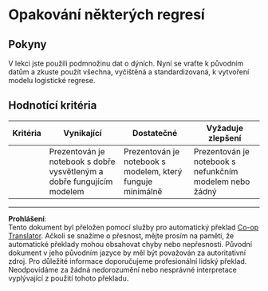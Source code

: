 <!--
CO_OP_TRANSLATOR_METADATA:
{
  "original_hash": "8af40209a41494068c1f42b14c0b450d",
  "translation_date": "2025-09-04T23:34:14+00:00",
  "source_file": "2-Regression/4-Logistic/assignment.md",
  "language_code": "cs"
}
-->
# Opakování některých regresí

## Pokyny

V lekci jste použili podmnožinu dat o dýních. Nyní se vraťte k původním datům a zkuste použít všechna, vyčištěná a standardizovaná, k vytvoření modelu logistické regrese.

## Hodnotící kritéria

| Kritéria | Vynikající                                                             | Dostatečné                                                  | Vyžaduje zlepšení                                          |
| -------- | --------------------------------------------------------------------- | ---------------------------------------------------------- | --------------------------------------------------------- |
|          | Prezentován je notebook s dobře vysvětleným a dobře fungujícím modelem | Prezentován je notebook s modelem, který funguje minimálně | Prezentován je notebook s nefunkčním modelem nebo žádný  |

---

**Prohlášení**:  
Tento dokument byl přeložen pomocí služby pro automatický překlad [Co-op Translator](https://github.com/Azure/co-op-translator). Ačkoli se snažíme o přesnost, mějte prosím na paměti, že automatické překlady mohou obsahovat chyby nebo nepřesnosti. Původní dokument v jeho původním jazyce by měl být považován za autoritativní zdroj. Pro důležité informace doporučujeme profesionální lidský překlad. Neodpovídáme za žádná nedorozumění nebo nesprávné interpretace vyplývající z použití tohoto překladu.